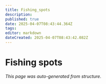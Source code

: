 ```yaml
---
title: Fishing_spots
description: 
published: true
date: 2025-04-07T08:43:44.364Z
tags: 
editor: markdown
dateCreated: 2025-04-07T08:43:42.082Z
---
```


# Fishing spots

*This page was auto-generated from structure.*